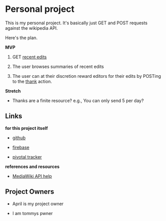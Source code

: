 # Personal project

This is my personal project. It's basically just GET and POST requests against the wikipedia API.

Here's the plan.

__MVP__

1. GET [recent edits](https://en.wikipedia.org/w/api.php?action=help&modules=feedrecentchanges)

2. The user browses summaries of recent edits

3. The user can at their discretion reward editors for their edits by POSTing to the [thank](https://en.wikipedia.org/w/api.php?action=help&modules=thank) action.

__Stretch__

* Thanks are a finite resource? e.g., You can only send 5 per day?

## Links

__for this project itself__

* [github](https://github.com/chrisman/g18-chrisbrown-project1)

* [firebase](https://g18-chrisbrown.firebaseapp.com)

* [pivotal tracker](https://www.pivotaltracker.com/projects/1498456)

__references and resources__

* [MediaWiki API help](https://en.wikipedia.org/w/api.php)

## Project Owners

* April is my project owner

* I am tommys pwner
